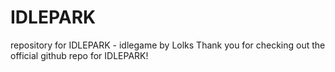 # IDLEPARK
repository for IDLEPARK - idlegame by Lolks
T h a n k   y o u   f o r   c h e c k i n g   o u t   t h e   o f f i c i a l   g i t h u b   r e p o   f o r   I D L E P A R K !  
 